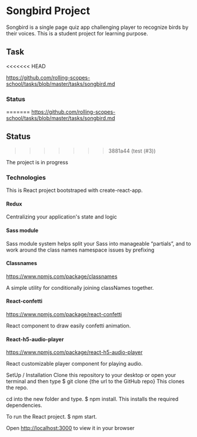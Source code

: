 # Songbird Project

Songbird is a single page quiz app challenging player to recognize birds by their voices. This is a student project for learning purpose.

## Task
<<<<<<< HEAD

<https://github.com/rolling-scopes-school/tasks/blob/master/tasks/songbird.md>

### Status
=======
https://github.com/rolling-scopes-school/tasks/blob/master/tasks/songbird.md

## Status
>>>>>>> 3881a44 (test (#3))

The project is in progress

### Technologies

This is React project bootstraped with create-react-app.

#### Redux

Centralizing your application's state and logic

#### Sass module

Sass module system helps split your Sass into manageable “partials”, and to work around the class names namespace issues by prefixing

#### Classnames

<https://www.npmjs.com/package/classnames>

A simple utility for conditionally joining classNames together.

#### React-confetti

<https://www.npmjs.com/package/react-confetti>

React component to draw easily confetti animation.

#### React-h5-audio-player

<https://www.npmjs.com/package/react-h5-audio-player>

React customizable player component for playing audio.

SetUp / Installation
Clone this repository to your desktop or open your terminal and then type $ git clone {the url to the GitHub repo} This clones the repo.

cd into the new folder and type. $ npm install. This installs the required dependencies.

To run the React project. $ npm start.

Open <http://localhost:3000> to view it in your browser
